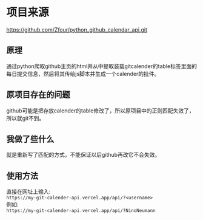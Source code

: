# 项目来源
https://github.com/Zfour/python_github_calendar_api.git
## 原理
通过python爬取github主页的html并从中提取装载gitcalender的table标签里面的每日提交信息，然后将其传给js脚本并生成一个calender的挂件。
## 原项目存在的问题
github可能是把存放calender的table修改了，所以原项目中的正则匹配失效了，所以就git不到。
## 我做了些什么
就是重新写了匹配的方式，不能保证以后github再改它不会失效。
## 使用方法
直接在网址上输入: \
 ```https://my-git-calender-api.vercel.app/api/?<username>``` \
 例如: \
```https://my-git-calender-api.vercel.app/api/?NinoNeumann```
